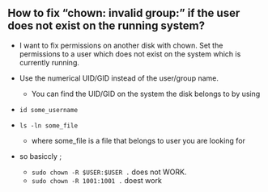 ## How to fix “chown: invalid group:” if the user does not exist on the running system?

* I want to fix permissions on another disk with chown. Set the permissions to a user which does not exist on the system which is currently running.

* Use the numerical UID/GID instead of the user/group name.
    * You can find the UID/GID on the system the disk belongs to by using
* `id some_username`
* `ls -ln some_file`
    * where some_file is a file that belongs to user you are looking for

* so basiccly ;
    * `sudo chown -R $USER:$USER .` does not WORK.
    * `sudo chown -R 1001:1001 .` doest work